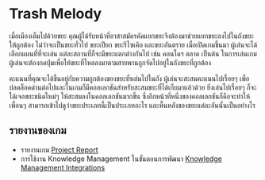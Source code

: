 # Trash Melody
เมื่อเมืองเต็มไปด้วยขยะ คุณผู้ได้รับหน้าที่อาสาสมัครคัดแยกขยะจึงต้องมาช่วยแยกขยะลงไปในถังขยะให้ถูกต้อง ไม่ว่าจะเป็นขยะทั่วไป ขยะเปียก ขยะรีไซเคิล และขยะอันตราย เมื่อเปิดเกมขึ้นมา ผู้เล่นจะได้เลือกแผนที่ที่จะเล่น แต่ละสถานที่ก็จะมีขยะแตกต่างกันไป เช่น คอนโดฯ ตลาด เป็นต้น ในการเล่นเกม ผู้เล่นจะต้องกดปุ่มเพื่อให้ขยะที่ไหลลงมาตามสายพานถูกจัดไปอยู่ในถังขยะที่ถูกต้อง

คะแนนที่คุณจะได้ขึ้นอยู่กับความถูกต้องของขยะที่หล่นไปในถัง ผู้เล่นจะสะสมคะแนนไปเรื่อยๆ เพื่อปลดล็อคด่านต่อไปและในเกมก็มีคอลเลกชันสำหรับสะสมขยะที่ได้เก็บมาแล้วด้วย ยิ่งเล่นไปเรื่อยๆ ก็จะได้เจอขยะชนิดใหม่ๆ ให้สะสมลงในคอลเลกชันมากขึ้น ซึ่งอีกหน้าที่หนึ่งของคอลเลกชันก็คือจะทำให้เพื่อนๆ สามารถเข้าไปดูว่าขยะประเภทนี้เป็นประเภทอะไร และพื้นหลังของขยะแต่ละอันนั้นเป็นอย่างไร


## รายงานของเกม
- รายงานเกม [Project Report](https://github.com/sagelga/trashmelody/blob/master/Object%20Oriented%20Programming%20Project%20Report.pdf)
- การใช้งาน Knowledge Management ในขั้นตอนการพัฒนา [Knowledge Management Integrations](https://github.com/sagelga/trashmelody/blob/master/Knowledge%20Management%20Project%20Report.pdf)
